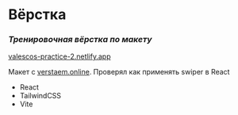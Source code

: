 # Вёрстка 
### _Тренировочная вёрстка по макету_

[valescos-practice-2.netlify.app](https://valescos-practice-2.netlify.app/)

Макет с [verstaem.online](https://verstaem.online/). Проверял как применять swiper в React

- React
- TailwindCSS
- Vite
